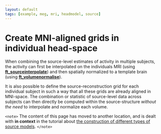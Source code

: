 ```yaml
---
layout: default
tags: [example, meg, mri, headmodel, source]
---
```


# Create MNI-aligned grids in individual head-space

When combining the source-level estimates of activity in multiple subjects, the activity can first be interpolated on the individuals MRI (using **[ft_sourceinterpolate](/reference/ft_sourceinterpolate)**) and then spatially normalized to a template brain (using **[ft_volumenormalise](/reference/ft_volumenormalise)**). 

It is also possible to define the source-reconstruction grid for each individual subject in such a way that all these grids are already aligned in MNI-space. The combination or statistic of source-level data across subjects can then directly be computed within the source-structure *without the need* to interpolate and normalize each volume.

`<note>`
The content of this page has moved to another location, and is dealt with **in context** in the tutorial about [the construction of different types of source models](/tutorial/sourcemodel#subject-specific_grids_that_are_equivalent_across_subjects_in_normalized_space).
`</note>`
